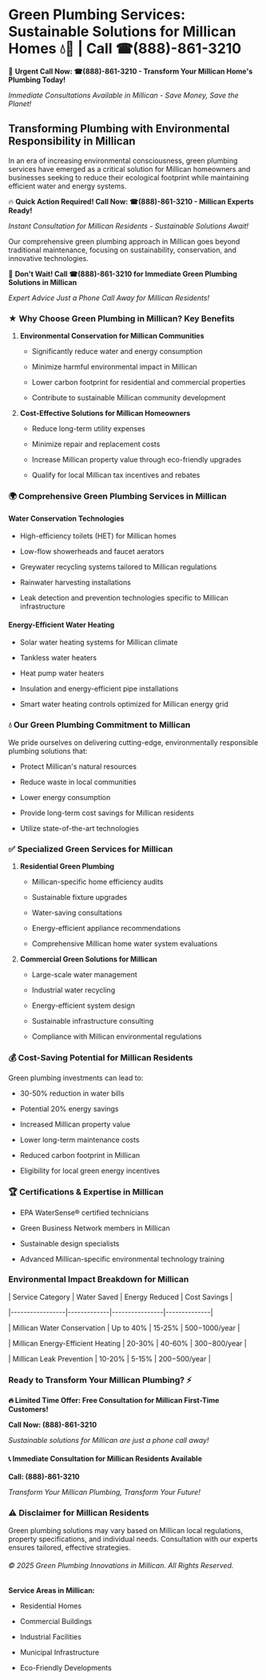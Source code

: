 # Green Plumbing Services: Sustainable Solutions for Millican Homes 💧🌿 | Call ☎(888)-861-3210

🚨 **Urgent Call Now: ☎(888)-861-3210 - Transform Your Millican Home's Plumbing Today!**
*Immediate Consultations Available in Millican - Save Money, Save the Planet!*

## Transforming Plumbing with Environmental Responsibility in Millican

In an era of increasing environmental consciousness, green plumbing services have emerged as a critical solution for Millican homeowners and businesses seeking to reduce their ecological footprint while maintaining efficient water and energy systems. 

🔥 **Quick Action Required! Call Now: ☎(888)-861-3210 - Millican Experts Ready!**
*Instant Consultation for Millican Residents - Sustainable Solutions Await!*

Our comprehensive green plumbing approach in Millican goes beyond traditional maintenance, focusing on sustainability, conservation, and innovative technologies.

🚨 **Don't Wait! Call ☎(888)-861-3210 for Immediate Green Plumbing Solutions in Millican**
*Expert Advice Just a Phone Call Away for Millican Residents!*

### ★ Why Choose Green Plumbing in Millican? Key Benefits

1. **Environmental Conservation for Millican Communities** 
   - Significantly reduce water and energy consumption
   - Minimize harmful environmental impact in Millican
   - Lower carbon footprint for residential and commercial properties
   - Contribute to sustainable Millican community development

2. **Cost-Effective Solutions for Millican Homeowners** 
   - Reduce long-term utility expenses
   - Minimize repair and replacement costs
   - Increase Millican property value through eco-friendly upgrades
   - Qualify for local Millican tax incentives and rebates

### 🌍 Comprehensive Green Plumbing Services in Millican

#### Water Conservation Technologies
- High-efficiency toilets (HET) for Millican homes
- Low-flow showerheads and faucet aerators
- Greywater recycling systems tailored to Millican regulations
- Rainwater harvesting installations
- Leak detection and prevention technologies specific to Millican infrastructure

#### Energy-Efficient Water Heating
- Solar water heating systems for Millican climate
- Tankless water heaters
- Heat pump water heaters
- Insulation and energy-efficient pipe installations
- Smart water heating controls optimized for Millican energy grid

### 💧 Our Green Plumbing Commitment to Millican

We pride ourselves on delivering cutting-edge, environmentally responsible plumbing solutions that:
- Protect Millican's natural resources
- Reduce waste in local communities
- Lower energy consumption
- Provide long-term cost savings for Millican residents
- Utilize state-of-the-art technologies

### ✅ Specialized Green Services for Millican

1. **Residential Green Plumbing**
   - Millican-specific home efficiency audits
   - Sustainable fixture upgrades
   - Water-saving consultations
   - Energy-efficient appliance recommendations
   - Comprehensive Millican home water system evaluations

2. **Commercial Green Solutions for Millican**
   - Large-scale water management
   - Industrial water recycling
   - Energy-efficient system design
   - Sustainable infrastructure consulting
   - Compliance with Millican environmental regulations

### 💰 Cost-Saving Potential for Millican Residents

Green plumbing investments can lead to:
- 30-50% reduction in water bills
- Potential 20% energy savings
- Increased Millican property value
- Lower long-term maintenance costs
- Reduced carbon footprint in Millican
- Eligibility for local green energy incentives

### 🏆 Certifications & Expertise in Millican

- EPA WaterSense® certified technicians
- Green Business Network members in Millican
- Sustainable design specialists
- Advanced Millican-specific environmental technology training

### Environmental Impact Breakdown for Millican

| Service Category | Water Saved | Energy Reduced | Cost Savings |
|-----------------|-------------|----------------|--------------|
| Millican Water Conservation | Up to 40% | 15-25% | $500-$1000/year |
| Millican Energy-Efficient Heating | 20-30% | 40-60% | $300-$800/year |
| Millican Leak Prevention | 10-20% | 5-15% | $200-$500/year |

### Ready to Transform Your Millican Plumbing? ⚡

**🔥 Limited Time Offer: Free Consultation for Millican First-Time Customers!**

**Call Now: (888)-861-3210**
*Sustainable solutions for Millican are just a phone call away!*

#### 📞 Immediate Consultation for Millican Residents Available

**Call: (888)-861-3210**
*Transform Your Millican Plumbing, Transform Your Future!*

### ⚠️ Disclaimer for Millican Residents

Green plumbing solutions may vary based on Millican local regulations, property specifications, and individual needs. Consultation with our experts ensures tailored, effective strategies.

###### © 2025 Green Plumbing Innovations in Millican. All Rights Reserved.

**Service Areas in Millican:** 
- Residential Homes
- Commercial Buildings
- Industrial Facilities
- Municipal Infrastructure
- Eco-Friendly Developments